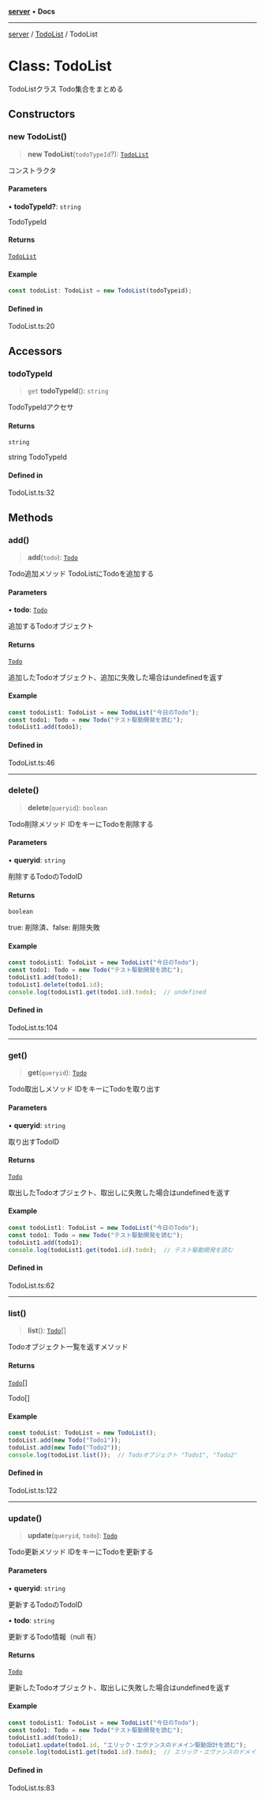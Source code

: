 [**server**](../../README.md) • **Docs**

***

[server](../../README.md) / [TodoList](../README.md) / TodoList

# Class: TodoList

TodoListクラス Todo集合をまとめる

## Constructors

### new TodoList()

> **new TodoList**(`todoTypeId`?): [`TodoList`](TodoList.md)

コンストラクタ

#### Parameters

• **todoTypeId?**: `string`

TodoTypeId

#### Returns

[`TodoList`](TodoList.md)

#### Example

```typescript
const todoList: TodoList = new TodoList(todoTypeid);
```

#### Defined in

TodoList.ts:20

## Accessors

### todoTypeId

> `get` **todoTypeId**(): `string`

TodoTypeIdアクセサ

#### Returns

`string`

string TodoTypeId

#### Defined in

TodoList.ts:32

## Methods

### add()

> **add**(`todo`): [`Todo`](../../Todo/classes/Todo.md)

Todo追加メソッド TodoListにTodoを追加する

#### Parameters

• **todo**: [`Todo`](../../Todo/classes/Todo.md)

追加するTodoオブジェクト

#### Returns

[`Todo`](../../Todo/classes/Todo.md)

追加したTodoオブジェクト、追加に失敗した場合はundefinedを返す

#### Example

```typescript
const todoList1: TodoList = new TodoList("今日のTodo");
const todo1: Todo = new Todo("テスト駆動開発を読む");
todoList1.add(todo1);
```

#### Defined in

TodoList.ts:46

***

### delete()

> **delete**(`queryid`): `boolean`

Todo削除メソッド IDをキーにTodoを削除する

#### Parameters

• **queryid**: `string`

削除するTodoのTodoID

#### Returns

`boolean`

true: 削除済、false: 削除失敗

#### Example

```typescript
const todoList1: TodoList = new TodoList("今日のTodo");
const todo1: Todo = new Todo("テスト駆動開発を読む");
todoList1.add(todo1);
todoList1.delete(todo1.id);
console.log(todoList1.get(todo1.id).todo);  // undefined
```

#### Defined in

TodoList.ts:104

***

### get()

> **get**(`queryid`): [`Todo`](../../Todo/classes/Todo.md)

Todo取出しメソッド IDをキーにTodoを取り出す

#### Parameters

• **queryid**: `string`

取り出すTodoID

#### Returns

[`Todo`](../../Todo/classes/Todo.md)

取出したTodoオブジェクト、取出しに失敗した場合はundefinedを返す

#### Example

```typescript
const todoList1: TodoList = new TodoList("今日のTodo");
const todo1: Todo = new Todo("テスト駆動開発を読む");
todoList1.add(todo1);
console.log(todoList1.get(todo1.id).todo);  // テスト駆動開発を読む
```

#### Defined in

TodoList.ts:62

***

### list()

> **list**(): [`Todo`](../../Todo/classes/Todo.md)[]

Todoオブジェクト一覧を返すメソッド

#### Returns

[`Todo`](../../Todo/classes/Todo.md)[]

Todo[]

#### Example

```typescript
const todoList: TodoList = new TodoList();
todoList.add(new Todo("Todo1"));
todoList.add(new Todo("Todo2"));
console.log(todoList.list());  // Todoオブジェクト "Todo1", "Todo2"
```

#### Defined in

TodoList.ts:122

***

### update()

> **update**(`queryid`, `todo`): [`Todo`](../../Todo/classes/Todo.md)

Todo更新メソッド IDをキーにTodoを更新する

#### Parameters

• **queryid**: `string`

更新するTodoのTodoID

• **todo**: `string`

更新するTodo情報（null 有）

#### Returns

[`Todo`](../../Todo/classes/Todo.md)

更新したTodoオブジェクト、取出しに失敗した場合はundefinedを返す

#### Example

```typescript
const todoList1: TodoList = new TodoList("今日のTodo");
const todo1: Todo = new Todo("テスト駆動開発を読む");
todoList1.add(todo1);
todoLiat1.update(todo1.id, "エリック・エヴァンスのドメイン駆動設計を読む");
console.log(todoList1.get(todo1.id).todo);  // エリック・エヴァンスのドメイン駆動設計を読む
```

#### Defined in

TodoList.ts:83
